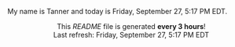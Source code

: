 My name is Tanner and today is Friday, September 27, 5:17 PM EDT.

<p align="center">This <i>README</i> file is generated <b>every 3 hours</b>!</br>Last refresh: Friday, September 27, 5:17 PM EDT<br /></p>
